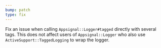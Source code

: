 ```yaml
---
bump: patch
type: fix
---
```


Fix an issue when calling `Appsignal::Logger#tagged` directly with several tags. This does not affect users of `Appsignal::Logger` who also use `ActiveSupport::TaggedLogging` to wrap the logger.
